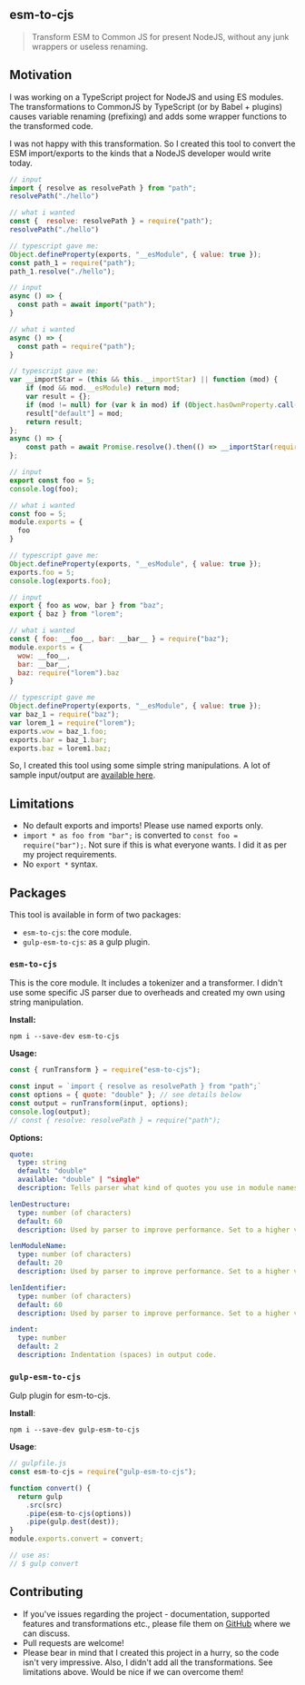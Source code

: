 ## esm-to-cjs

> Transform ESM to Common JS for present NodeJS, without any junk wrappers or useless renaming.

## Motivation

I was working on a TypeScript project for NodeJS and using ES modules. The transformations to CommonJS by TypeScript (or by Babel + plugins) causes variable renaming (prefixing) and adds some wrapper functions to the transformed code.

I was not happy with this transformation. So I created this tool to convert the ESM import/exports to the kinds that a NodeJS developer would write today.

``` js
// input
import { resolve as resolvePath } from "path";
resolvePath("./hello")

// what i wanted
const {  resolve: resolvePath } = require("path");
resolvePath("./hello")

// typescript gave me:
Object.defineProperty(exports, "__esModule", { value: true });
const path_1 = require("path");
path_1.resolve("./hello");
```


``` js
// input
async () => {
  const path = await import("path");
}

// what i wanted
async () => {
  const path = require("path");
}

// typescript gave me:
var __importStar = (this && this.__importStar) || function (mod) {
    if (mod && mod.__esModule) return mod;
    var result = {};
    if (mod != null) for (var k in mod) if (Object.hasOwnProperty.call(mod, k)) result[k] = mod[k];
    result["default"] = mod;
    return result;
};
async () => {
    const path = await Promise.resolve().then(() => __importStar(require("path")));
};
```

``` js
// input
export const foo = 5;
console.log(foo);

// what i wanted
const foo = 5;
module.exports = {
  foo
}

// typescript gave me:
Object.defineProperty(exports, "__esModule", { value: true });
exports.foo = 5;
console.log(exports.foo);
```


``` js
// input
export { foo as wow, bar } from "baz";
export { baz } from "lorem";

// what i wanted
const { foo: __foo__, bar: __bar__ } = require("baz");
module.exports = {
  wow: __foo__,
  bar: __bar__,
  baz: require("lorem").baz
}

// typescript gave me
Object.defineProperty(exports, "__esModule", { value: true });
var baz_1 = require("baz");
var lorem_1 = require("lorem");
exports.wow = baz_1.foo;
exports.bar = baz_1.bar;
exports.baz = lorem1.baz;
```


So, I created this tool using some simple string manipulations. A lot of sample input/output are [available here](https://github.com/sidvishnoi/esm-to-cjs/blob/master/test/fixtures/supported.md).



## Limitations

- No default exports and imports! Please use named exports only.
- `import * as foo from "bar";` is converted to `const foo = require("bar");`. Not sure if this is what everyone wants. I did it as per my project requirements.
- No `export *` syntax.

## Packages

This tool is available in form of two packages:

- `esm-to-cjs`: the core module.
- `gulp-esm-to-cjs`: as a gulp plugin.

### `esm-to-cjs`

This is the core module. It includes a tokenizer and a transformer. I didn't use some specific JS parser due to overheads and created my own using string manipulation.

**Install:**

```
npm i --save-dev esm-to-cjs
```

**Usage:**

``` js
const { runTransform } = require("esm-to-cjs");

const input = `import { resolve as resolvePath } from "path";`
const options = { quote: "double" }; // see details below
const output = runTransform(input, options);
console.log(output);
// const { resolve: resolvePath } = require("path");
```

**Options:**

``` yaml
quote:
  type: string
  default: "double"
  available: "double" | "single"
  description: Tells parser what kind of quotes you use in module names, i.e. like `from "moduleName"`

lenDestructure:
  type: number (of characters)
  default: 60
  description: Used by parser to improve performance. Set to a higher value if your object destruturing statements are longer.

lenModuleName:
  type: number (of characters)
  default: 20
  description: Used by parser to improve performance. Set to a higher value if your module names are longer.

lenIdentifier:
  type: number (of characters)
  default: 60
  description: Used by parser to improve performance. Set to a higher value if your identifier names are longer.

indent:
  type: number
  default: 2
  description: Indentation (spaces) in output code.
```


### `gulp-esm-to-cjs`

Gulp plugin for esm-to-cjs.

**Install**:

```
npm i --save-dev gulp-esm-to-cjs
```

**Usage**:

``` js
// gulpfile.js
const esm-to-cjs = require("gulp-esm-to-cjs");

function convert() {
  return gulp
    .src(src)
    .pipe(esm-to-cjs(options))
    .pipe(gulp.dest(dest));
}
module.exports.convert = convert;

// use as:
// $ gulp convert
```


## Contributing

- If you've issues regarding the project - documentation, supported features and transformations etc., please file them on [GitHub](https://github.com/sidvishnoi/esm-to-cjs/issues) where we can discuss.
- Pull requests are welcome!
- Please bear in mind that I created this project in a hurry, so the code isn't very impressive. Also, I didn't add all the transformations. See limitations above. Would be nice if we can overcome them!
